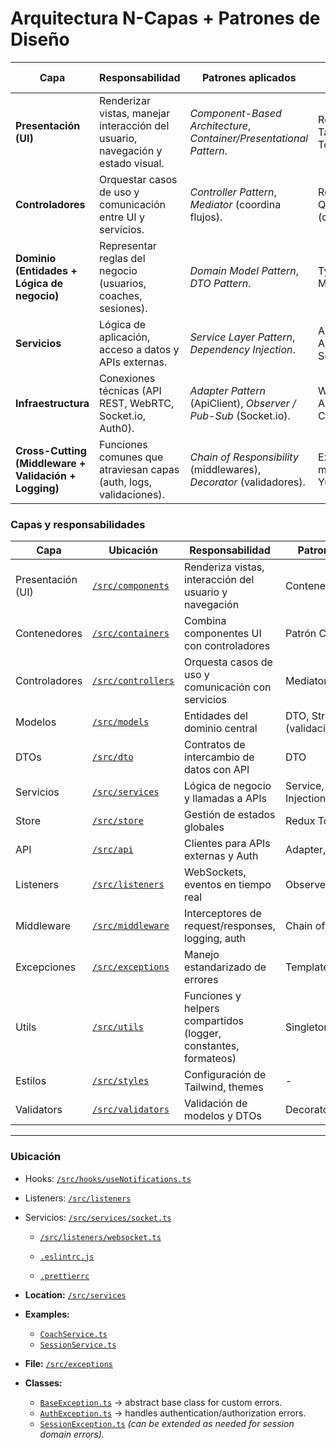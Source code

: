 #  Arquitectura N-Capas + Patrones de Diseño

| **Capa**              | **Responsabilidad**                                                                 | **Patrones aplicados**                               | **Herramientas / Tecnologías**                |
|------------------------|-------------------------------------------------------------------------------------|------------------------------------------------------|-----------------------------------------------|
| **Presentación (UI)** | Renderizar vistas, manejar interacción del usuario, navegación y estado visual.     | *Component-Based Architecture*, *Container/Presentational Pattern*. | React, TypeScript, Tailwind, Redux Toolkit (slices). |
| **Controladores**      | Orquestar casos de uso y comunicación entre UI y servicios.                         | *Controller Pattern*, *Mediator* (coordina flujos).  | React Hooks + RTK Query (queries/mutations). |
| **Dominio (Entidades + Lógica de negocio)** | Representar reglas del negocio (usuarios, coaches, sesiones).                    | *Domain Model Pattern*, *DTO Pattern*.              | TypeScript (DTOs, Models). |
| **Servicios**          | Lógica de aplicación, acceso a datos y APIs externas.                              | *Service Layer Pattern*, *Dependency Injection*.     | ApiClient, AuthService, SessionService, etc. |
| **Infraestructura**    | Conexiones técnicas (API REST, WebRTC, Socket.io, Auth0).                          | *Adapter Pattern* (ApiClient), *Observer / Pub-Sub* (Socket.io). | WebRTC, Socket.io, Auth0, AWS Cognito, REST API. |
| **Cross-Cutting (Middleware + Validación + Logging)** | Funciones comunes que atraviesan capas (auth, logs, validaciones).                | *Chain of Responsibility* (middlewares), *Decorator* (validadores). | Express middlewares, Yup/Zod, Sentry. |


### Capas y responsabilidades

| Capa | Ubicación | Responsabilidad | Patrones aplicados |
|------|----------|----------------|-----------------|
| Presentación (UI) | [`/src/components`](https://github.com/Javo294/caso1DS/tree/main/src/components) | Renderiza vistas, interacción del usuario y navegación | Contenedor/Presentativo |
| Contenedores | [`/src/containers`](https://github.com/Javo294/caso1DS/tree/main/src/containers) | Combina componentes UI con controladores | Patrón Contenedor |
| Controladores | [`/src/controllers`](https://github.com/Javo294/caso1DS/tree/main/src/controllers) | Orquesta casos de uso y comunicación con servicios | Mediator, Hook-based |
| Modelos | [`/src/models`](https://github.com/Javo294/caso1DS/tree/main/src/models) | Entidades del dominio central | DTO, Strategy (validaciones) |
| DTOs | [`/src/dto`](https://github.com/Javo294/caso1DS/tree/main/src/dto) | Contratos de intercambio de datos con API | DTO |
| Servicios | [`/src/services`](https://github.com/Javo294/caso1DS/tree/main/src/services) | Lógica de negocio y llamadas a APIs | Service, Dependency Injection |
| Store | [`/src/store`](https://github.com/Javo294/caso1DS/tree/main/src/store) | Gestión de estados globales | Redux Toolkit slices |
| API | [`/src/api`](https://github.com/Javo294/caso1DS/tree/main/src/api) | Clientes para APIs externas y Auth | Adapter, Proxy |
| Listeners | [`/src/listeners`](https://github.com/Javo294/caso1DS/tree/main/src/listeners) | WebSockets, eventos en tiempo real | Observer / Pub-Sub |
| Middleware | [`/src/middleware`](https://github.com/Javo294/caso1DS/tree/main/src/middleware) | Interceptores de request/responses, logging, auth | Chain of Responsibility |
| Excepciones | [`/src/exceptions`](https://github.com/Javo294/caso1DS/tree/main/src/exceptions) | Manejo estandarizado de errores | Template Method |
| Utils | [`/src/utils`](https://github.com/Javo294/caso1DS/tree/main/src/utils) | Funciones y helpers compartidos (logger, constantes, formateos) | Singleton (logger) |
| Estilos | [`/src/styles`](https://github.com/Javo294/caso1DS/tree/main/src/styles) | Configuración de Tailwind, themes | - |
| Validators | [`/src/validators`](https://github.com/Javo294/caso1DS/tree/main/src/validators) | Validación de modelos y DTOs | Decorator |

---


### Ubicación
- Hooks: [`/src/hooks/useNotifications.ts`](https://github.com/Javo294/caso1DS/blob/main/src/hooks/useNotifications.ts)
- Listeners: [`/src/listeners`](https://github.com/Javo294/caso1DS/tree/main/src/listeners)
- Servicios: [`/src/services/socket.ts`](https://github.com/Javo294/caso1DS/blob/main/src/services/socket.ts)




  - [`/src/listeners/websocket.ts`](https://github.com/Javo294/caso1DS/blob/main/src/listeners/websocket.ts)  


  - [`.eslintrc.js`](https://github.com/Javo294/caso1DS/blob/main/.eslintrc.js)  
  - [`.prettierrc`](https://github.com/Javo294/caso1DS/blob/main/.prettierrc)  








- **Location:** [`/src/services`](https://github.com/Javo294/caso1DS/tree/main/src/services)  

- **Examples:**  
  - [`CoachService.ts`](https://github.com/Javo294/caso1DS/blob/main/src/services/CoachService.ts)  
  - [`SessionService.ts`](https://github.com/Javo294/caso1DS/blob/main/src/services/SessionService.ts)
 

- **File:** [`/src/exceptions`](https://github.com/Javo294/caso1DS/tree/main/src/exceptions)  

- **Classes:**  
  - [`BaseException.ts`](https://github.com/Javo294/caso1DS/blob/main/src/exceptions/BaseException.ts) → abstract base class for custom errors.  
  - [`AuthException.ts`](https://github.com/Javo294/caso1DS/blob/main/src/exceptions/AuthException.ts) → handles authentication/authorization errors.  
  - [`SessionException.ts`](https://github.com/Javo294/caso1DS/blob/main/src/exceptions/BaseException.ts) *(can be extended as needed for session domain errors).*  

